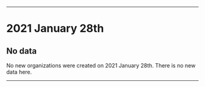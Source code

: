 
***

# 2021 January 28th

## No data

No new organizations were created on 2021 January 28th. There is no new data here.

***
